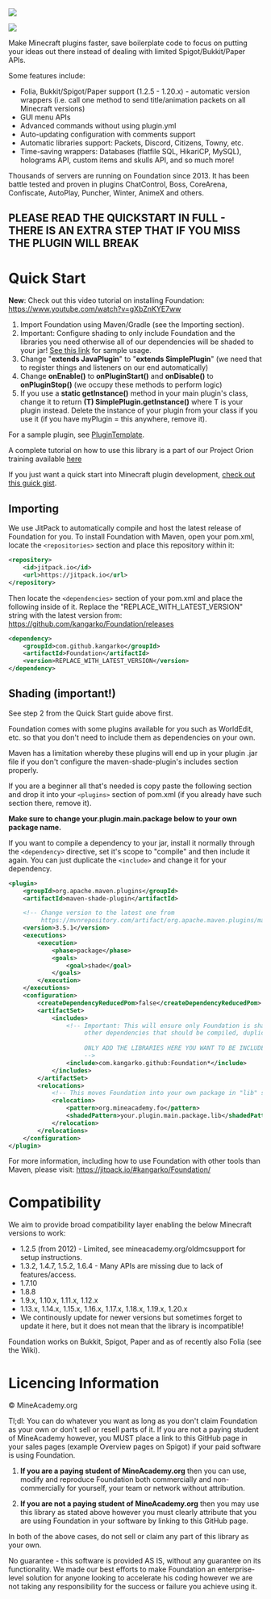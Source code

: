 <a href="https://bit.ly/3GHdIQI">
  <img src="https://i.imgur.com/AeprAug.jpg" />
</a>

[![](https://jitpack.io/v/kangarko/Foundation.svg)](https://jitpack.io/#kangarko/Foundation)

Make Minecraft plugins faster, save boilerplate code to focus on putting your ideas out there instead of dealing with limited Spigot/Bukkit/Paper APIs.

Some features include:

- Folia, Bukkit/Spigot/Paper support (1.2.5 - 1.20.x) - automatic version wrappers (i.e. call one method to send title/animation packets on all Minecraft versions)
- GUI menu APIs
- Advanced commands without using plugin.yml
- Auto-updating configuration with comments support
- Automatic libraries support: Packets, Discord, Citizens, Towny, etc.
- Time-saving wrappers: Databases (flatfile SQL, HikariCP, MySQL), holograms API, custom items and skulls API, and so much more! 

Thousands of servers are running on Foundation since 2013. It has been battle tested and proven in plugins ChatControl, Boss, CoreArena, Confiscate, AutoPlay, Puncher, Winter, AnimeX and others.

## PLEASE READ THE QUICKSTART IN FULL - THERE IS AN EXTRA STEP THAT IF YOU MISS THE PLUGIN WILL BREAK

# Quick Start

**New**: Check out this video tutorial on installing Foundation: https://www.youtube.com/watch?v=gXbZnKYE7ww 

1. Import Foundation using Maven/Gradle (see the Importing section).
2. Important: Configure shading to only include Foundation and the libraries you need otherwise all of our dependencies will be shaded to your jar! [See this link](https://github.com/kangarko/PluginTemplate/blob/master/pom.xml#L130) for sample usage.
3. Change "**extends JavaPlugin**" to "**extends SimplePlugin**" (we need that to register things and listeners on our end automatically)
4. Change **onEnable()** to **onPluginStart()** and **onDisable()** to **onPluginStop()** (we occupy these methods to perform logic)
5. If you use a **static getInstance()** method in your main plugin's class, change it to return **(T) SimplePlugin.getInstance()** where T is your plugin instead. Delete the instance of your plugin from your class if you use it (if you have myPlugin = this anywhere, remove it).

For a sample plugin, see [PluginTemplate](https://github.com/kangarko/plugintemplate).

A complete tutorial on how to use this library is a part of our Project Orion training available [here](https://mineacademy.org/project-orion)

If you just want a quick start into Minecraft plugin development, [check out this guick gist](https://gist.github.com/kangarko/456d9cfce52dc971b93dbbd12a95f43c).

## Importing

We use JitPack to automatically compile and host the latest release of Foundation for you. To install Foundation with Maven, open your pom.xml, locate the `<repositories>` section and place this repository within it:

```xml
<repository>
    <id>jitpack.io</id>
    <url>https://jitpack.io</url>
</repository>
```

Then locate the `<dependencies>` section of your pom.xml and place the following inside of it. Replace the "REPLACE_WITH_LATEST_VERSION" string with the latest version from: https://github.com/kangarko/Foundation/releases

```xml
<dependency>
    <groupId>com.github.kangarko</groupId>
    <artifactId>Foundation</artifactId>
    <version>REPLACE_WITH_LATEST_VERSION</version>
</dependency>
```

## Shading (important!)

See step 2 from the Quick Start guide above first.

Foundation comes with some plugins available for you such as WorldEdit, etc. so that you don't need to include them as dependencies on your own.

Maven has a limitation whereby these plugins will end up in your plugin .jar file if you don't configure the maven-shade-plugin's includes section properly.

If you are a beginner all that's needed is copy paste the following section and drop it into your `<plugins>` section of pom.xml (if you already have such section there, remove it).

**Make sure to change your.plugin.main.package below to your own package name.**

If you want to compile a dependency to your jar, install it normally through the `<dependency>` directive, set it's scope to "compile" and then include it again. You can just duplicate the `<include>` and change it for your dependency.

```xml
<plugin>
    <groupId>org.apache.maven.plugins</groupId>
    <artifactId>maven-shade-plugin</artifactId>

    <!-- Change version to the latest one from
         https://mvnrepository.com/artifact/org.apache.maven.plugins/maven-shade-plugin -->
    <version>3.5.1</version>
    <executions>
        <execution>
            <phase>package</phase>
            <goals>
                <goal>shade</goal>
            </goals>
        </execution>
    </executions>
    <configuration>
        <createDependencyReducedPom>false</createDependencyReducedPom>
        <artifactSet>
            <includes>
                <!-- Important: This will ensure only Foundation is shaded to your jar. If you have
                     other dependencies that should be compiled, duplicate this line for each. 
                     
                     ONLY ADD THE LIBRARIES HERE YOU WANT TO BE INCLUDED IN YOUR PLUGIN.JAR
                     -->
                <include>com.kangarko.github:Foundation*</include>
            </includes>
        </artifactSet>
        <relocations>
            <!-- This moves Foundation into your own package in "lib" subpackage to prevent interference. -->
            <relocation>
                <pattern>org.mineacademy.fo</pattern>
                <shadedPattern>your.plugin.main.package.lib</shadedPattern>
            </relocation>
        </relocations>
    </configuration>
</plugin>
```

For more information, including how to use Foundation with other tools than Maven, please visit: https://jitpack.io/#kangarko/Foundation/

# Compatibility

We aim to provide broad compatibility layer enabling the below Minecraft versions to work:

- 1.2.5 (from 2012) - Limited, see mineacademy.org/oldmcsupport for setup instructions.
- 1.3.2, 1.4.7, 1.5.2, 1.6.4 - Many APIs are missing due to lack of features/access.
- 1.7.10
- 1.8.8
- 1.9.x, 1.10.x, 1.11.x, 1.12.x
- 1.13.x, 1.14.x, 1.15.x, 1.16.x, 1.17.x, 1.18.x, 1.19.x, 1.20.x
- We continously update for newer versions but sometimes forget to update it here, but it does not mean that the library is incompatible!

Foundation works on Bukkit, Spigot, Paper and as of recently also Folia (see the Wiki).

# Licencing Information

© MineAcademy.org

Tl;dl: You can do whatever you want as long as you don't claim Foundation as your own or don't sell or resell parts of it. If you are not a paying student of MineAcademy however, you MUST place a link to this GitHub page in your sales pages (example Overview pages on Spigot) if your paid software is using Foundation.

1) **If you are a paying student of MineAcademy.org** then you can use, modify and
reproduce Foundation both commercially and non-commercially for yourself, your team
or network without attribution.

4) **If you are not a paying student of MineAcademy.org** then you may
use this library as stated above however you must clearly attribute that you
are using Foundation in your software by linking to this GitHub page.

In both of the above cases, do not sell or claim any part of this library as your own.

No guarantee - this software is provided AS IS, without any guarantee on its
functionality. We made our best efforts to make Foundation an enterprise-level
solution for anyone looking to accelerate his coding however we are not
taking any responsibility for the success or failure you achieve using it.
